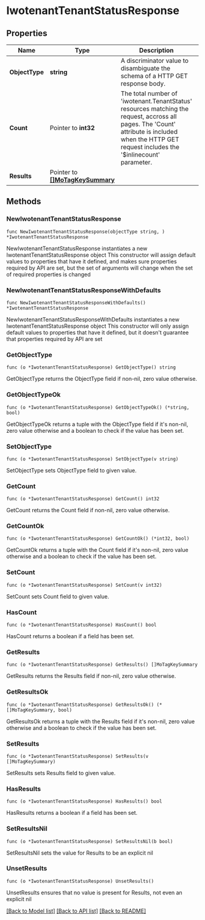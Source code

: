 # IwotenantTenantStatusResponse

## Properties

Name | Type | Description | Notes
------------ | ------------- | ------------- | -------------
**ObjectType** | **string** | A discriminator value to disambiguate the schema of a HTTP GET response body. | 
**Count** | Pointer to **int32** | The total number of &#39;iwotenant.TenantStatus&#39; resources matching the request, accross all pages. The &#39;Count&#39; attribute is included when the HTTP GET request includes the &#39;$inlinecount&#39; parameter. | [optional] 
**Results** | Pointer to [**[]MoTagKeySummary**](mo.TagKeySummary.md) |  | [optional] 

## Methods

### NewIwotenantTenantStatusResponse

`func NewIwotenantTenantStatusResponse(objectType string, ) *IwotenantTenantStatusResponse`

NewIwotenantTenantStatusResponse instantiates a new IwotenantTenantStatusResponse object
This constructor will assign default values to properties that have it defined,
and makes sure properties required by API are set, but the set of arguments
will change when the set of required properties is changed

### NewIwotenantTenantStatusResponseWithDefaults

`func NewIwotenantTenantStatusResponseWithDefaults() *IwotenantTenantStatusResponse`

NewIwotenantTenantStatusResponseWithDefaults instantiates a new IwotenantTenantStatusResponse object
This constructor will only assign default values to properties that have it defined,
but it doesn't guarantee that properties required by API are set

### GetObjectType

`func (o *IwotenantTenantStatusResponse) GetObjectType() string`

GetObjectType returns the ObjectType field if non-nil, zero value otherwise.

### GetObjectTypeOk

`func (o *IwotenantTenantStatusResponse) GetObjectTypeOk() (*string, bool)`

GetObjectTypeOk returns a tuple with the ObjectType field if it's non-nil, zero value otherwise
and a boolean to check if the value has been set.

### SetObjectType

`func (o *IwotenantTenantStatusResponse) SetObjectType(v string)`

SetObjectType sets ObjectType field to given value.


### GetCount

`func (o *IwotenantTenantStatusResponse) GetCount() int32`

GetCount returns the Count field if non-nil, zero value otherwise.

### GetCountOk

`func (o *IwotenantTenantStatusResponse) GetCountOk() (*int32, bool)`

GetCountOk returns a tuple with the Count field if it's non-nil, zero value otherwise
and a boolean to check if the value has been set.

### SetCount

`func (o *IwotenantTenantStatusResponse) SetCount(v int32)`

SetCount sets Count field to given value.

### HasCount

`func (o *IwotenantTenantStatusResponse) HasCount() bool`

HasCount returns a boolean if a field has been set.

### GetResults

`func (o *IwotenantTenantStatusResponse) GetResults() []MoTagKeySummary`

GetResults returns the Results field if non-nil, zero value otherwise.

### GetResultsOk

`func (o *IwotenantTenantStatusResponse) GetResultsOk() (*[]MoTagKeySummary, bool)`

GetResultsOk returns a tuple with the Results field if it's non-nil, zero value otherwise
and a boolean to check if the value has been set.

### SetResults

`func (o *IwotenantTenantStatusResponse) SetResults(v []MoTagKeySummary)`

SetResults sets Results field to given value.

### HasResults

`func (o *IwotenantTenantStatusResponse) HasResults() bool`

HasResults returns a boolean if a field has been set.

### SetResultsNil

`func (o *IwotenantTenantStatusResponse) SetResultsNil(b bool)`

 SetResultsNil sets the value for Results to be an explicit nil

### UnsetResults
`func (o *IwotenantTenantStatusResponse) UnsetResults()`

UnsetResults ensures that no value is present for Results, not even an explicit nil

[[Back to Model list]](../README.md#documentation-for-models) [[Back to API list]](../README.md#documentation-for-api-endpoints) [[Back to README]](../README.md)


